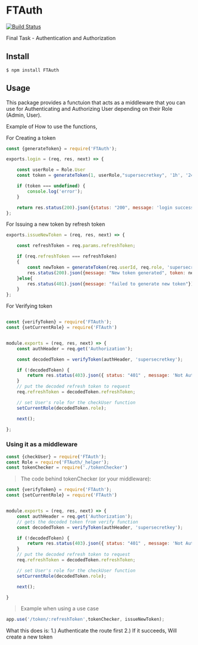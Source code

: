 
# FTAuth 
[![Build Status](https://travis-ci.com/jurelmartin/FTAuth.svg?branch=master)](https://travis-ci.com/jurelmartin/FTAuth)

Final Task - Authentication and Authorization

## Install
    $ npm install FTAuth

## Usage

This package provides a functuion that acts as a middleware that you can use for Authenticating and Authorizing User depending on their Role (Admin, User).

Example of How to use the functions, 

For Creating a token

```javascript
const {generateToken} = require('FTAuth');

exports.login = (req, res, next) => {

    const userRole = Role.User
    const token = generateToken(1, userRole,"supersecretkey", '1h', '24hr');

    if (token === undefined) {
        console.log('error');
    }

    return res.status(200).json({status: "200", message: 'login success', token: token});
};
```

For Issuing a new token by refresh token

```javascript
exports.issueNewToken = (req, res, next) => {

    const refreshToken = req.params.refreshToken;

    if (req.refreshToken === refreshToken)
    {
        const newToken = generateToken(req.userId, req.role, 'supersecretkey', '1h', '24h');
        res.status(200).json({message: "New token generated", token: newToken});
    }else{
        res.status(401).json({message: "failed to generate new token"});
    }
};
```
For Verifying token

```javascript

const {verifyToken} = require('FTAuth');
const {setCurrentRole} = require('FTAuth')


module.exports = (req, res, next) => { 
    const authHeader = req.get('Authorization');

    const decodedToken = verifyToken(authHeader, 'supersecretkey');

    if (!decodedToken) {
        return res.status(403).json({ status: "401" , message: 'Not Authenticated' });
    }
    // put the decoded refresh token to request
    req.refreshToken = decodedToken.refreshToken;

    // set User's role for the checkUser function
    setCurrentRole(decodedToken.role);

    next();

};
```


### Using it as a middleware



```javascript
const {checkUser} = require('FTAuth');
const Role = require('FTAuth/_helper');
const tokenChecker = require('./tokenChecker')
```
> The code behind tokenChecker (or your middleware): 
```javascript
const {verifyToken} = require('FTAuth');
const {setCurrentRole} = require('FTAuth')


module.exports = (req, res, next) => { 
    const authHeader = req.get('Authorization');
    // gets the decoded token from verify function
    const decodedToken = verifyToken(authHeader, 'supersecretkey');

    if (!decodedToken) {
        return res.status(403).json({ status: "401" , message: 'Not Authenticated' });
    }
    // put the decoded refresh token to request
    req.refreshToken = decodedToken.refreshToken;

    // set User's role for the checkUser function
    setCurrentRole(decodedToken.role);

    next();

}

```

> Example when using a use case

```javascript
app.use('/token/:refreshToken',tokenChecker, issueNewToken);
```

What this does is:
1.) Authenticate the route first
2.) If it succeeds, Will create a new token 

